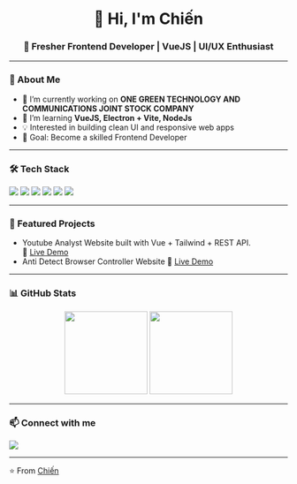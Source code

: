<h1 align="center">👋 Hi, I'm Chiến</h1>
<h3 align="center">🚀 Fresher Frontend Developer | VueJS | UI/UX Enthusiast</h3>

---

### 🌱 About Me
- 🔭 I’m currently working on **ONE GREEN TECHNOLOGY AND COMMUNICATIONS JOINT STOCK COMPANY**
- 🌱 I’m learning **VueJS, Electron + Vite, NodeJs**
- 💡 Interested in building clean UI and responsive web apps
- 🎯 Goal: Become a skilled Frontend Developer

---

### 🛠️ Tech Stack
<p>
  <img src="https://img.shields.io/badge/HTML5-E34F26?style=for-the-badge&logo=html5&logoColor=white" />
  <img src="https://img.shields.io/badge/CSS3-1572B6?style=for-the-badge&logo=css3&logoColor=white" />
  <img src="https://img.shields.io/badge/JavaScript-323330?style=for-the-badge&logo=javascript&logoColor=F7DF1E" />
  <img src="https://img.shields.io/badge/React-20232A?style=for-the-badge&logo=react&logoColor=61DAFB" />
  <img src="https://img.shields.io/badge/TailwindCSS-38B2AC?style=for-the-badge&logo=tailwind-css&logoColor=white" />
  <img src="https://img.shields.io/badge/Git-F05032?style=for-the-badge&logo=git&logoColor=white" />
</p>

---

### 🌟 Featured Projects
- Youtube Analyst Website built with Vue + Tailwind + REST API.  
   🔗 [Live Demo](https://youtube.onegreen.cloud/)
- Anti Detect Browser Controller Website
 🔗 [Live Demo](https://provider.onegreen.cloud/)
---

### 📊 GitHub Stats
<p align="center">
  <img src="https://github-readme-stats.vercel.app/api?username=ChienHayCuoi&show_icons=true&theme=radical" height="150" />
  <img src="https://github-readme-stats.vercel.app/api/top-langs/?username=ChienHayCuoi&layout=compact&theme=radical" height="150" />
</p>

---

### 📫 Connect with me
<p>
  <a href="mailto:iampdc2003@gmail.com"><img src="https://img.shields.io/badge/Gmail-D14836?style=for-the-badge&logo=gmail&logoColor=white" /></a>
</p>

---

⭐️ From [Chiến](https://github.com/ChienHayCuoi)
